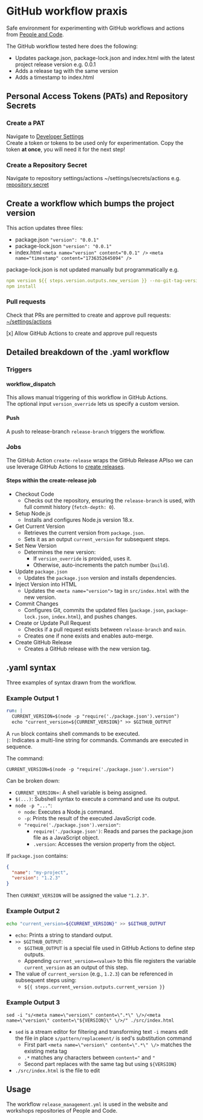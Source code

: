 # GitHub workflow praxis

Safe environment for experimenting with GitHub workflows and actions from [People and Code](https://people-and-code.com/).

The GitHub workflow tested here does the following:

- Updates package.json, package-lock.json and index.html with the latest project release version e.g. 0.0.1
- Adds a release tag with the same version
- Adds a timestamp to index.html

## Personal Access Tokens (PATs) and Repository Secrets

### Create a PAT

Navigate to [Developer Settings](https://github.com/settings/tokens)  
Create a token or tokens to be used only for experimentation. Copy the token **at once**, you will need it for the next step!

### Create a Repository Secret

Navigate to repository settings/actions ~/settings/secrets/actions e.g. [repository secret](https://github.com/p-n-c/github-workflow-praxis/settings/secrets/actions)

## Create a workflow which bumps the project version

This action updates three files:

- package.json
  `"version": "0.0.1"`
- package-lock.json
  `"version": "0.0.1"`
- index.html
  `<meta name="version" content="0.0.1" />`
  `<meta name="timestamp" content="1736352645094" />`

package-lock.json is not updated manually but programmatically e.g.

  ```yaml
  npm version ${{ steps.version.outputs.new_version }} --no-git-tag-version --force
  npm install
  ```

### Pull requests

Check that PRs are permitted to create and approve pull requests: [~/settings/actions](https://github.com/organizations/p-n-c/settings/actions)

[x] Allow GitHub Actions to create and approve pull requests

## Detailed breakdown of the .yaml workflow

### Triggers

#### workflow_dispatch

This allows manual triggering of this workflow in GitHub Actions.  
The optional input `version_override` lets us specify a custom version.

#### Push

A push to release-branch `release-branch` triggers the workflow.

### Jobs

The GitHub Action `create-release` wraps the GitHub Release APIso we can use leverage GitHub Actions to [create releases](https://github.com/actions/create-release).

#### Steps within the create-release job

- Checkout Code
  - Checks out the repository, ensuring the `release-branch` is used, with full commit history (`fetch-depth: 0`).
- Setup Node.js
  - Installs and configures Node.js version 18.x.
- Get Current Version
  - Retrieves the current version from `package.json`.
  - Sets it as an output `current_version` for subsequent steps.
- Set New Version
  - Determines the new version:
    - If `version_override` is provided, uses it.
    - Otherwise, auto-increments the patch number (`build`).
- Update `package.json`
  - Updates the `package.json` version and installs dependencies.
- Inject Version into HTML
  - Updates the `<meta name="version">` tag in `src/index.html` with the new version.
- Commit Changes
  - Configures Git, commits the updated files (`package.json`, `package-lock.json`, `index.html`), and pushes changes.
- Create or Update Pull Request
  - Checks if a pull request exists between `release-branch` and `main`.
  - Creates one if none exists and enables auto-merge.
- Create GitHub Release
  - Creates a GitHub release with the new version tag.
  
## .yaml syntax

Three examples of syntax drawn from the workflow.

### Example Output 1

```yaml
run: |
  CURRENT_VERSION=$(node -p "require('./package.json').version")
  echo "current_version=${CURRENT_VERSION}" >> $GITHUB_OUTPUT
```

A `run` block contains shell commands to be executed.  
`|`: Indicates a multi-line string for commands. Commands are executed in sequence.  

The command:

`CURRENT_VERSION=$(node -p "require('./package.json').version")`

Can be broken down:

- `CURRENT_VERSION`=: A shell variable is being assigned.
- `$(...)`: Subshell syntax to execute a command and use its output.
- `node -p "..."`:
  - `node`: Executes a Node.js command.
  - `-p`: Prints the result of the executed JavaScript code.
  - `"require('./package.json').version"`:
    - `require('./package.json')`: Reads and parses the package.json file as a JavaScript object.
    - `.version`: Accesses the version property from the object.
  
If `package.json` contains:

```json
{
  "name": "my-project",
  "version": "1.2.3"
}
```

Then `CURRENT_VERSION` will be assigned the value `"1.2.3"`.

### Example Output 2

```bash
echo "current_version=${CURRENT_VERSION}" >> $GITHUB_OUTPUT
```

- `echo`: Prints a string to standard output.
- `>> $GITHUB_OUTPUT`:
  - `$GITHUB_OUTPUT` is a special file used in GitHub Actions to define step outputs.
  - Appending `current_version=<value`> to this file registers the variable `current_version` as an output of this step.
- The value of `current_version` (e.g., `1.2.3`) can be referenced in subsequent steps using:
  - `${{ steps.current_version.outputs.current_version }}`

### Example Output 3

`sed -i "s/<meta name=\"version\" content=\".*\" \/>/<meta name=\"version\" content=\"${VERSION}\" \/>/" ./src/index.html`

- `sed` is a stream editor for filtering and transforming text
`-i` means edit the file in place
`s/pattern/replacement/` is sed's substitution command
  - First part `<meta name=\"version\" content=\".*\" \/>` matches the existing meta tag
  - `.*` matches any characters between `content="` and `"`
  - Second part replaces with the same tag but using `${VERSION}`
- `./src/index.html` is the file to edit

## Usage

The workflow `release_management.yml` is used in the website and workshops repositories of People and Code.